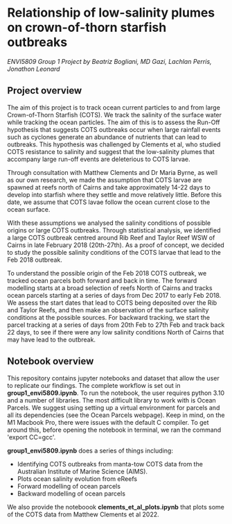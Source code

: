 # Relationship of low-salinity plumes on crown-of-thorn starfish outbreaks
*ENVI5809 Group 1 Project*
*by Beatriz Bogliani, MD Gazi, Lachlan Perris, Jonathon Leonard*

## Project overview
The aim of this project is to track ocean current particles to and from large Crown-of-Thorn Starfish (COTS). We track the salinity of the surface water while tracking the ocean particles. The aim of this is to assess the Run-Off hypothesis that suggests COTS outbreaks occur when large rainfall events such as cyclones generate an abundance of nutrients that can lead to outbreaks. This hypothesis was challenged by Clements et al, who studied COTS resistance to salinity and suggest that the low-salinity plumes that accompany large run-off events are deleterious to COTS larvae. 

Through consultation with Matthew Clements and Dr Maria Byrne, as well as our own research, we made the assumption that COTS larvae are spawned at reefs north of Cairns and take approximately 14-22 days to develop into starfish where they settle and move relatively little. Before this date, we assume that COTS lavae follow the ocean current close to the ocean surface. 

With these assumptions we analysed the salinity conditions of possible origins or large COTS outbreaks. Through statistical analysis, we identified a large COTS outbreak centred around Rib Reef and Taylor Reef WSW of Cairns in late February 2018 (20th-27th). As a proof of concept, we decided to study the possible salinity conditions of the COTS larvae that lead to the Feb 2018 outbreak. 

To understand the possible origin of the Feb 2018 COTS outbreak, we tracked ocean parcels both forward and back in time. The forward modelling starts at a broad selection of reefs North of Cairns and tracks ocean parcels starting at a series of days from Dec 2017 to early Feb 2018. We assess the start dates that lead to COTS being deposited over the Rib and Taylor Reefs, and then make an observation of the surface salinity conditions at the possible sources. For backward tracking, we start the parcel tracking at a series of days from 20th Feb to 27th Feb and track back 22 days, to see if there were any low salinity conditions North of Cairns that may have lead to the outbreak. 

## Notebook overview
This repository contains jupyter notebooks and dataset that allow the user to replicate our findings. The complete workflow is set out in **group1_envi5809.ipynb**. To run the notebook, the user requires python 3.10 and a number of libraries. The most difficult library to work with is Ocean Parcels. We suggest using setting up a virtual environment for parcels and all its dependencies (see the Ocean Parcels webpage). Keep in mind, on the M1 Macbook Pro, there were issues with the default C compiler. To get around this, before opening the notebook in terminal, we ran the command 'export CC=gcc'.

**group1_envi5809.ipynb** does a series of things including:
- Identifying COTS outbreaks from manta-tow COTS data from the Australian Institute of Marine Science (AIMS).
- Plots ocean salinity evolution from eReefs 
- Forward modelling of ocean parcels
- Backward modelling of ocean parcels

We also provide the noteboook **clements_et_al_plots.ipynb** that plots some of the COTS data from Matthew Clements et al 2022.
